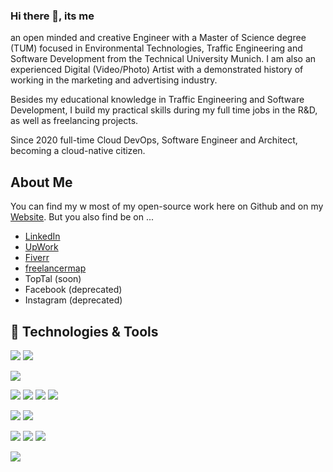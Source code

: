 ### Hi there 👋, its me

an open minded and creative Engineer with a Master of Science degree (TUM) focused in Environmental Technologies, Traffic Engineering and Software Development from the Technical University Munich. I am also an experienced Digital (Video/Photo) Artist with a demonstrated history of working in the marketing and advertising industry.

Besides my educational knowledge in Traffic Engineering and Software Development, I build my practical skills during my full time jobs in the R&D, as well as freelancing projects.

Since 2020 full-time Cloud DevOps, Software Engineer and Architect, becoming a cloud-native citizen.

## About Me

You can find my w most of my open-source work here on Github and on my [Website](https://jakoberpf.de). But you also find be on ...

- [LinkedIn](https://de.linkedin.com/in/jakob-boghdady)
- [UpWork](https://www.upwork.com/freelancers/~019e5ae4e8f4fb9220)
- [Fiverr](https://de.fiverr.com/jakoberpf)
- [freelancermap](https://www.freelancermap.de/)
- TopTal (soon)
- Facebook (deprecated)
- Instagram (deprecated)

## 🔧 Technologies & Tools

![](https://img.shields.io/badge/OS-Linux-informational?style=flat&logo=linux&logoColor=white&color=2bbc8a)
![](https://img.shields.io/badge/OS-MacOS-informational?style=flat&logo=linux&logoColor=white&color=2bbc8a)

![](https://img.shields.io/badge/Editor-IntelliJ_IDEA-informational?style=flat&logo=intellij-idea&logoColor=white&color=2bbc8a)

![](https://img.shields.io/badge/Code-Python-informational?style=flat&logo=python&logoColor=white&color=2bbc8a)
![](https://img.shields.io/badge/Code-JavaScript-informational?style=flat&logo=javascript&logoColor=white&color=2bbc8a)
![](https://img.shields.io/badge/Code-Golang-informational?style=flat&logo=go&logoColor=white&color=2bbc8a)
![](https://img.shields.io/badge/Code-Make-informational?style=flat&logo=cmake&logoColor=white&color=2bbc8a)

![](https://img.shields.io/badge/Shell-Bash-informational?style=flat&logo=gnu-bash&logoColor=white&color=2bbc8a)
![](https://img.shields.io/badge/Shell-Zsh-informational?style=flat&logo=gnu-bash&logoColor=white&color=2bbc8a)

![](https://img.shields.io/badge/Tools-PostgreSQL-informational?style=flat&logo=postgresql&logoColor=white&color=2bbc8a)
![](https://img.shields.io/badge/Tools-Docker-informational?style=flat&logo=docker&logoColor=white&color=2bbc8a)
![](https://img.shields.io/badge/Tools-Kubernetes-informational?style=flat&logo=kubernetes&logoColor=white&color=2bbc8a)

![](https://img.shields.io/badge/Cloud-Digital_Ocean-informational?style=flat&logo=digitalocean&logoColor=white&color=2bbc8a)
